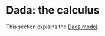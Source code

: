 # Dada: the calculus

This section explains the [Dada model].

[Dada model]: https://github.com/dada-lang/dada-model/